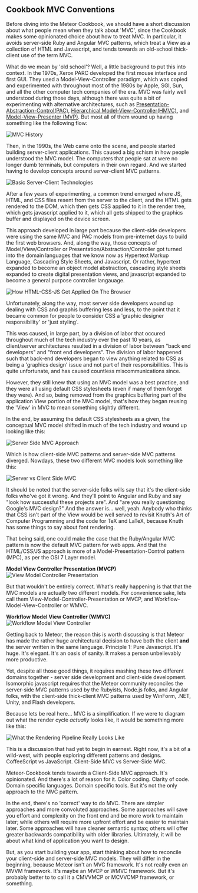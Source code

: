 ## Cookbook MVC Conventions


Before diving into the Meteor Cookbook, we should have a short discussion about what people mean when they talk about 'MVC', since the Cookbook makes some opinionated choice about how to treat MVC. In particular, it avoids server-side Ruby and Angular MVC patterns, which treat a View as a collection of HTML and Javascript, and tends towards an old-school thick-client use of the term MVC.  

What do we mean by 'old school'?  Well, a little background to put this into context.  In the 1970s, Xerox PARC developed the first mouse interface and first GUI.  They used a Model-View-Controller paradigm, which was copied and experimented with throughout most of the 1980s by Apple, SGI, Sun, and all the other computer tech companies of the era.  MVC was fairly well understood during those days, although there was quite a bit of experimenting with alternative architectures, such as [Presentation-Abstraction-Control(PAC)](http://en.wikipedia.org/wiki/Presentation-abstraction-control), [Hierarchical Model-View-Controller(HMVC)](http://en.wikipedia.org/wiki/Hierarchical_model%E2%80%93view%E2%80%93controller), and [Model-View-Presenter (MVP)](http://en.wikipedia.org/wiki/Model%E2%80%93view%E2%80%93presenter).  But most all of them wound up having something like the following flow:

![MVC History](https://raw.githubusercontent.com/awatson1978/meteor-cookbook/master/images/MVC%20Cycle%20-%20Traditional%20Model.jpg)


Then, in the 1990s, the Web came onto the scene, and people started building server-client applications. This caused a big schism in how people understood the MVC model.  The computers that people sat at were no longer dumb terminals, but computers in their own regard.  And we started having to develop concepts around server-client MVC patterns.    

![Basic Server-Client Technologies](https://raw.githubusercontent.com/awatson1978/meteor-cookbook/master/images/Static%20Website%20Architecture%20-%20Before%20Loading%20Page.jpg)  

After a few years of experimenting, a common trend emerged where JS, HTML, and CSS files resent from the server to the client, and the HTML gets rendered to the DOM, which then gets CSS applied to it in the render tree, which gets javascript applied to it, which all gets shipped to the graphics buffer and displayed on the device screen.

This approach developed in large part because the client-side developers were using the same MVC and PAC models from pre-internet days to build the first web browsers.  And, along the way, those concepts of Model/View/Controller or Presentation/Abstraction/Controller got turned into the domain languages that we know now as Hypertext Markup Language, Cascading Style Sheets, and Javascript.  Or rather, hypertext expanded to become an object model abstraction, cascading style sheets expanded to create digital presentation views, and javascript expanded to become a general purpose controller langauage.

![How HTML-CSS-JS Get Applied On The Browser](https://raw.githubusercontent.com/awatson1978/meteor-cookbook/master/images/Static%20Website%20Architecture%20-%20After%20Browser%20Recieves%20Files.jpg)


Unfortunately, along the way, most server side developers wound up dealing with CSS and graphis buffering less and less, to the point that it became common for people to consider CSS a 'graphic designer responsibility' or 'just styling'.  

This was caused, in large part, by a division of labor that occured throughout much of the tech industry over the past 10 years, as client/server architectures resulted in a division of labor between "back end developers" and "front end developers".  The division of labor happened such that back-end developers began to view anything related to CSS as being a 'graphics design' issue and not part of their responsibilities. This is quite unfortunate, and has caused countless miscommunications since.  

However, they still knew that using an MVC model was a best practice, and they were all using default CSS stylesheets (even if many of them forget they were).  And so, being removed from the graphics buffering part of the application View portion of the MVC model, that's how they began reusing the 'View' in MVC to mean something slightly different.  

In the end, by assuming the default CSS stylesheets as a given, the conceptual MVC model shifted in much of the tech industry and wound up looking like this:

![Server Side MVC Approach](https://raw.githubusercontent.com/awatson1978/meteor-cookbook/master/images/Static%20Website%20Architecture%20-%20From%20the%20Server%20Devs%20Perspective.jpg)

Which is how client-side MVC patterns and server-side MVC patterns diverged.  Nowdays, these two different MVC models look something like this:

![Server vs Client Side MVC](https://raw.githubusercontent.com/awatson1978/meteor-cookbook/master/images/Results%20in%20Two%20Different%20MVC%20Models.jpg)

It should be noted that the server-side folks wills say that it's the client-side folks who've got it wrong.  And they'll point to Angular and Ruby and say "look how successful these projects are".  And "are you really questioning Google's MVC design?"  And the answer is... well, yeah.  Anybody who thinks that CSS isn't part of the View would be well served to revisit Knuth's Art of Computer Programming and the code for TeX and LaTeX, because Knuth has some things to say about font rendering.  

That being said, one could make the case that the Ruby/Angular MVC pattern is now the default MVC pattern for web apps.  And that the HTML/CSS/JS approach is more of a Model-Presentation-Control pattern (MPC), as per the OSI 7 Layer model.  

**Model View Controller Presentation (MVCP)**  
![View Model Controller Presentation](https://raw.githubusercontent.com/awatson1978/meteor-cookbook/master/images/View-Model-Controller-Presentation.jpg)

But that wouldn't be entirely correct.  What's really happening is that that the MVC models are actually two different models.  For convenience sake, lets call them View-Model-Controller-Presentation or MVCP, and Workflow-Model-View-Controller or WMVC. 

**Workflow Model View Controller (WMVC)**
![Workflow Model View Controller](https://raw.githubusercontent.com/awatson1978/meteor-cookbook/master/images/Workflow-Model-View-Controller.jpg)

Getting back to Meteor, the reason this is worth discussing is that Meteor has made the rather huge architectural decision to have both the client **and** the server written in the same language.  Principle 1:  Pure Javascript. It's huge.  It's elegant.  It's an oasis of sanity.  It makes a person unbelievably more productive.  

Yet, despite all those good things, it requires mashing these two different domains together - server side development and client-side development.  Isomorphic javascript requires that the Meteor community reconciles the server-side MVC patterns used by the Rubyists, Node.js folks, and Angular folks, with the client-side thick-client MVC patterns used by WinForm, .NET, Unity, and Flash developers.  

Because lets be real here...  MVC is a simplification.  If we were to diagram out what the render cycle *actually* looks like, it would be something more like this:  

![What the Rendering Pipeline Really Looks Like](https://raw.githubusercontent.com/awatson1978/meteor-cookbook/master/images/MVC%20Cycle%20-%20What%20it%20Really%20Looks%20Like.jpg)  


This is a discussion that had yet to begin in earnest.  Right now, it's a bit of a wild-west, with people exploring different patterns and designs.  CoffeeScript vs JavaScript.  Client-Side MVC vs Server-Side MVC.

Meteor-Cookbook tends towards a Client-Side MVC approach.  It's opinionated.  And there's a lot of reason for it.  Color coding.  Clarity of code.  Domain specific languages.  Domain specific tools.  But it's not the only approach to the MVC pattern.    

In the end, there's no 'correct' way to do MVC.  There are simpler approaches and more convoluted approaches.  Some approaches will save you effort and complexity on the front end and be more work to maintain later; while others will require more upfront effort and be easier to maintain later.  Some approaches will have cleaner semantic syntax; others will offer greater backwards compatibility with older libraries.  Ultimately, it will be about what kind of application you want to design.  

But, as you start building your app, start thinking about how to reconcile your client-side and server-side MVC models.  They will differ in the beginning, because Meteor isn't an MVC framework.  It's not really even an MVVM framework.  It's maybe an MVCP or WMVC framework.  But it's probably better to to call it a CMVVMCP or MCVVCMP framework, or something.  






